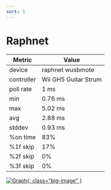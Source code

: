 ```yaml
---
sort: 3
---
```

# Raphnet

| Metric     | Value                |
| ---------- | -------------------- |
| device     | raphnet wusbmote     |
| controller | Wii GH5 Guitar Strum |
| poll rate  | 1 ms                 |
| min        | 0.76 ms              |
| max        | 5.02 ms              |
| avg        | 2.88 ms              |
| stddev     | 0.93 ms              |
| %on time   | 83%                  |
| %1f skip   | 17%                  |
| %2f skip   | 0%                   |
| %3f skip   | 0%                   |

[![Graph](../../assets/images/results/raphnet_gh5_n.png){: class="big-image" }](../../assets/images/results/raphnet_gh5_n.png)
